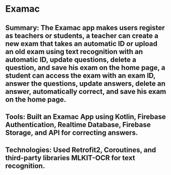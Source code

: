 # Examac

## Summary: The Examac app makes users register as teachers or students, a teacher can create a new exam that takes an automatic ID or upload an old exam using text recognition with an automatic ID, update questions, delete a question, and save his exam on the home page, a student can access the exam with an exam ID, answer the questions, update answers, delete an answer, automatically correct, and save his exam on the home page.

## Tools: Built an Examac App using Kotlin, Firebase Authentication, Realtime Database, Firebase Storage, and API for correcting answers.

## Technologies: Used Retrofit2, Coroutines, and third-party libraries MLKIT-OCR for text recognition.
